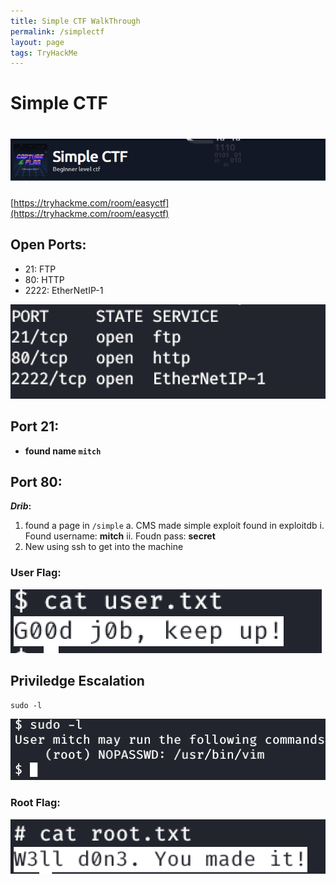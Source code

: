 ```yaml
---
title: Simple CTF WalkThrough
permalink: /simplectf
layout: page
tags: TryHackMe
---
```

# Simple CTF
# ![front](/images/simplectf/front.png)
[https://tryhackme.com/room/easyctf](https://tryhackme.com/room/easyctf)

## Open Ports:
- 21: FTP
- 80: HTTP
- 2222: EtherNetIP-1

![ports](/images/simplectf/port.png)

## Port 21:
* **found name `mitch`**

## Port 80:
**_Drib_:**
1. found a page in `/simple`
	a. CMS made simple exploit found in exploitdb
		i. Found username: **mitch**
		ii. Foudn pass: **secret**
2. New using ssh to get into the machine

### User Flag:
![user flag](/images/simplectf/uflag.png)

## Priviledge Escalation 
```
sudo -l
```
![sudo](/images/simplectf/sudo.png)

### Root Flag:
![root](/images/simplectf/root.png)
